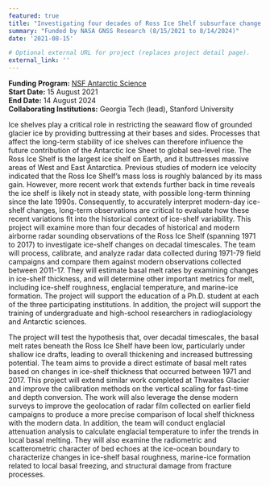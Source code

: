 ```yaml
---
featured: true
title: "Investigating four decades of Ross Ice Shelf subsurface change with historical and modern radar sounding data"
summary: "Funded by NASA GNSS Research (8/15/2021 to 8/14/2024)"
date: '2021-08-15'

# Optional external URL for project (replaces project detail page).
external_link: ''
---
```

  **Funding Program:** [NSF Antarctic Science](https://nsf.gov/awardsearch/showAward?AWD_ID=2049302&HistoricalAwards=false)<br>
  **Start Date:** 15 August 2021 <br>
  **End Date:** 14 August 2024  <br>
  **Collaborating Institutions:** Georgia Tech (lead), Stanford University 

Ice shelves play a critical role in restricting the seaward flow of grounded glacier ice by providing buttressing at their bases and sides. Processes that affect the long-term stability of ice shelves can therefore influence the future contribution of the Antarctic Ice Sheet to global sea-level rise. The Ross Ice Shelf is the largest ice shelf on Earth, and it buttresses massive areas of West and East Antarctica. Previous studies of modern ice velocity indicated that the Ross Ice Shelf’s mass loss is roughly balanced by its mass gain. However, more recent work that extends further back in time reveals the ice shelf is likely not in steady state, with possible long-term thinning since the late 1990s. Consequently, to accurately interpret modern-day ice-shelf changes, long-term observations are critical to evaluate how these recent variations fit into the historical context of ice-shelf variability. This project will examine more than four decades of historical and modern airborne radar sounding observations of the Ross Ice Shelf (spanning 1971 to 2017) to investigate ice-shelf changes on decadal timescales. The team will process, calibrate, and analyze radar data collected during 1971-79 field campaigns and compare them against modern observations collected between 2011-17. They will estimate basal melt rates by examining changes in ice-shelf thickness, and will determine other important metrics for melt, including ice-shelf roughness, englacial temperature, and marine-ice formation. The project will support the education of a Ph.D. student at each of the three participating institutions. In addition, the project will support the training of undergraduate and high-school researchers in radioglaciology and Antarctic sciences.

The project will test the hypothesis that, over decadal timescales, the basal melt rates beneath the Ross Ice Shelf have been low, particularly under shallow ice drafts, leading to overall thickening and increased buttressing potential. The team aims to provide a direct estimate of basal melt rates based on changes in ice-shelf thickness that occurred between 1971 and 2017. This project will extend similar work completed at Thwaites Glacier and improve the calibration methods on the vertical scaling for fast-time and depth conversion. The work will also leverage the dense modern surveys to improve the geolocation of radar film collected on earlier field campaigns to produce a more precise comparison of local shelf thickness with the modern data. In addition, the team will conduct englacial attenuation analysis to calculate englacial temperature to infer the trends in local basal melting. They will also examine the radiometric and scatterometric character of bed echoes at the ice-ocean boundary to characterize changes in ice-shelf basal roughness, marine-ice formation related to local basal freezing, and structural damage from fracture processes.
